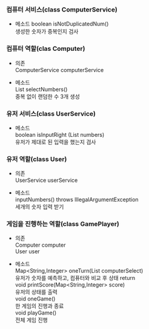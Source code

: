 ### 컴퓨터 서비스(class ComputerService)
- 메소드
boolean isNotDuplicatedNum()  
생성한 숫자가 중복인지 검사
### 컴퓨터 역할(clas Computer)
- 의존  
ComputerService computerService

- 메소드  
List<Integer> selectNumbers()  
중복 없이 랜덤한 수 3개 생성 

### 유저 서비스(class UserService)

- 메소드  
boolean isInputRight (List<Integer> numbers)  
유저가 제대로 된 입력을 했는지 검사

### 유저 역할(class User)
- 의존  
UserService userService

- 메소드  
inputNumbers() throws IllegalArgumentException   
세개의 숫자 입력 받기


### 게임을 진행하는 역할(class GamePlayer)
- 의존  
Computer computer  
User user

- 메소드  
Map<String,Integer> oneTurn(List<Integer> computerSelect)  
유저가 숫자를 예측하고, 컴퓨터와 비교 후 상태 return  
void printScore(Map<String,Integer> score)  
유저의 상태를 출력  
void oneGame()  
한 게임의 진행과 종료  
void playGame()  
전체 게임 진행
